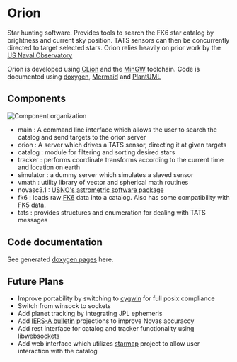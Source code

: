 # Orion

Star hunting software. Provides tools to search the FK6 star catalog by brightness and current sky 
position. TATS sensors can then be concurrently directed to target selected stars. Orion relies heavily 
on prior work by the [US Naval Observatory](http://www.usno.navy.mil/USNO/)

Orion is developed using [CLion](https://www.jetbrains.com/clion/) and the [MinGW](http://mingw.org/) toolchain. Code
is documented using [doxygen](http://www.doxygen.org), [Mermaid](https://mermaidjs.github.io/) and [PlantUML](http://plantuml.com/)

## Components

![Component organization](https://caseyshields.github.io/Orion/diagrams/novas.svg)

 - main : A command line interface which allows the user to search the catalog and send targets to the orion server
 - orion : A server which drives a TATS sensor, directing it at given targets
 - catalog : module for filtering and sorting desired stars
 - tracker : performs coordinate transforms according to the current time and location on earth 
 - simulator : a dummy server which simulates a slaved sensor
 - vmath : utility library of vector and spherical math routines
 - novasc3.1 : [USNO's astrometric software package](http://aa.usno.navy.mil/software/novas/novas_info.php)
 - fk6 : loads raw [FK6](http://cdsarc.u-strasbg.fr/viz-bin/Cat?I/264) data into a catalog. Also has some compatibility with [FK5](http://www-kpno.kpno.noao.edu/Info/Caches/Catalogs/FK5/fk5.html) data.
 - tats : provides structures and enumeration for dealing with TATS messages

## Code documentation

See generated [doxygen pages](https://caseyshields.github.io/Orion/index.html) here.

## Future Plans
 
  - Improve portability by switching to [cygwin](https://www.cygwin.com/) for full posix compliance
  - Switch from winsock to sockets
  - Add planet tracking by integrating JPL ephemeris
  - Add [IERS-A bulletin](http://maia.usno.navy.mil/ser7/ser7.dat) projections to improve Novas accuraccy
  - Add rest interface for catalog and tracker functionality using [libwebsockets](https://libwebsockets.org/)
  - Add web interface which utilizes [starmap](https://caseyshields.github.io/starlog/index.html) project to allow user interaction with the catalog
  